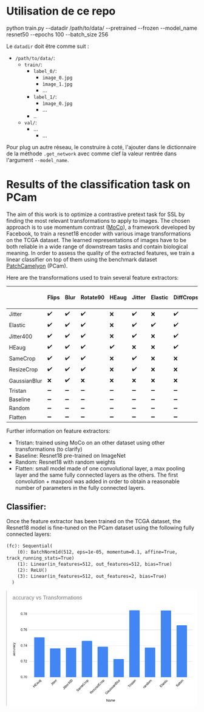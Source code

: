 # Utilisation de ce repo

python train.py --datadir /path/to/data/ --pretrained --frozen --model_name resnet50 --epochs 100 --batch_size 256

Le `datadir` doit être comme suit : 

* `/path/to/data/`:
    * `train/`:
        * `label_0/`:
            * `image_0.jpg`
            * `ìmage_1.jpg`
            * ...
        * `label_1/`:
            * `ìmage_0.jpg`
            * ...
        *  ..
    * `val/`:
        * ...
            * ...

Pour plug un autre réseau, le construire à coté, l'ajouter dans le dictionnaire de la méthode `.get_network` avec comme clef 
la valeur rentrée dans l'argument `--model_name`.

# Results of the classification task on PCam

The aim of this work is to optimize a contrastive pretext task for SSL by finding the most relevant transformations to apply to images. The chosen approach is to use momentum contrast ([MoCo](https://github.com/facebookresearch/moco)), a framework developed by Facebook, to train a resnet18 encoder with various image transformations on the TCGA dataset. The learned representations of images have to be both reliable in a wide range of downstream tasks and contain biological meaning. In order to assess the quality of the extracted features, we train a linear classifier on top of them using the benchmark dataset [PatchCamelyon](http://basveeling.nl/posts/pcam/) (PCam).    

Here are the transformations used to train several feature extractors:   


|              | Flips              |         Blur       | Rotate90           | HEaug              | Jitter             | Elastic            | DiffCrops          | Crop    Resize      |    epochs for MoCo  |
|--------------|--------------------|--------------------|--------------------|--------------------|--------------------|--------------------|--------------------|--------------------|--------------------|
| Jitter       | :heavy_check_mark: | :heavy_check_mark: | :heavy_check_mark: | :x:                | :heavy_check_mark: | :x:                | :heavy_check_mark: | :x:                | 200                |
| Elastic      | :heavy_check_mark: | :heavy_check_mark: | :heavy_check_mark: | :x:                | :heavy_check_mark: | :heavy_check_mark:| :heavy_check_mark: | :x:                | 200                |
| Jitter400    | :heavy_check_mark: | :heavy_check_mark: | :heavy_check_mark: | :x:                | :heavy_check_mark: | :x:                | :heavy_check_mark: | :x:                | 400                |
| HEaug        | :heavy_check_mark: | :heavy_check_mark: | :heavy_check_mark: | :heavy_check_mark: | :x:                | :x:                | :heavy_check_mark: | :x:                | 200                |
| SameCrop     | :heavy_check_mark: | :heavy_check_mark: | :heavy_check_mark: | :x:                | :heavy_check_mark: | :x:                | :x:                | :x:                | 200                |
| ResizeCrop   | :heavy_check_mark: | :heavy_check_mark: | :heavy_check_mark: | :x:                | :heavy_check_mark: | :x:                | :x:                | :heavy_check_mark: | 200                |
| GaussianBlur | :x:                | :heavy_check_mark: | :x:                | :x:                | :x:                | :x:                | :x:                | :x:                | 200                |
| Tristan      | :heavy_minus_sign: | :heavy_minus_sign: | :heavy_minus_sign: | :heavy_minus_sign: | :heavy_minus_sign: | :heavy_minus_sign: | :heavy_minus_sign: | :heavy_minus_sign: | :heavy_minus_sign: |
| Baseline     | :heavy_minus_sign: | :heavy_minus_sign: | :heavy_minus_sign: | :heavy_minus_sign: | :heavy_minus_sign: | :heavy_minus_sign: | :heavy_minus_sign: | :heavy_minus_sign: | :heavy_minus_sign: |
| Random       | :heavy_minus_sign: | :heavy_minus_sign: | :heavy_minus_sign: | :heavy_minus_sign: | :heavy_minus_sign: | :heavy_minus_sign: | :heavy_minus_sign: | :heavy_minus_sign: | :heavy_minus_sign: |
| Flatten       | :heavy_minus_sign: | :heavy_minus_sign: | :heavy_minus_sign: | :heavy_minus_sign: | :heavy_minus_sign: | :heavy_minus_sign: | :heavy_minus_sign: | :heavy_minus_sign: | :heavy_minus_sign: |

Further information on feature extractors:
   * Tristan: trained using MoCo on an other dataset using other transformations (to clarify)
   * Baseline: Resnet18 pre-trained on ImageNet
   * Random: Resnet18 with random weights   
   * Flatten: small model made of one convolutional layer, a max pooling layer and the same fully connected layers as the others. The first convolution + maxpool was added in order to obtain a reasonable number of parameters in the fully connected layers.   

## Classifier:   
Once the feature extractor has been trained on the TCGA dataset, the Resnet18 model is fine-tuned on the PCam dataset using the following fully connected layers: 
```  
(fc): Sequential(
    (0): BatchNorm1d(512, eps=1e-05, momentum=0.1, affine=True, track_running_stats=True)
    (1): Linear(in_features=512, out_features=512, bias=True)
    (2): ReLU()
    (3): Linear(in_features=512, out_features=2, bias=True)
  )
```
![Accuracy on the classification task](./assets/results.png)
